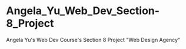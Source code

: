 # Angela_Yu_Web_Dev_Section-8_Project
Angela Yu's Web Dev Course's Section 8 Project "Web Design Agency"
